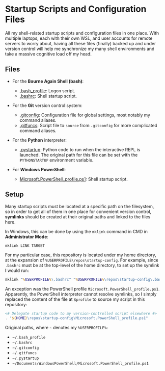 # Startup Scripts and Configuration Files


All my shell-related startup scripts and configuration files in one place. With multiple laptops, each with their own WSL, and user accounts for remote servers to worry about, having all these files (finally) backed up and under version control will help me synchronize my many shell environments and take a massive cognitive load off my head.


## Files


* For the **Bourne Again Shell (bash)**:
  * [.bash_profile](.bash_profile): Logon script.
  * [.bashrc](.bashrc): Shell startup script.

* For the **Git** version control system:
  * [.gitconfig](.gitconfig): Configuration file for global settings, most notably my command aliases.
  * [.gitfuncs](.gitfuncs): Script file to `source` from `.gitconfig` for more complicated command aliases.

* For the **Python** interpreter:
  * [.pystartup](.pystartup): Python code to run when the interactive REPL is launched. The original path for this file can be set with the `PYTHONSTARTUP` environment variable.

* For **Windows PowerShell**:
  * [Microsoft.PowerShell_profile.ps1](Microsoft.PowerShell_profile.ps1): Shell startup script.


## Setup


Many startup scripts must be located at a specific path on the filesystem, so in order to get all of them in one place for convenient version control, **symlinks** should be created at their original paths and linked to the files here.

In Windows, this can be done by using the `mklink` command in CMD in **Administrator Mode**:

```cmd
mklink LINK TARGET
```

For my particular case, this repository is located under my home directory, at the expansion of `%USERPROFILE\repos\startup-config`. For example, since `.bashrc` must be at the top-level of the home directory, to set up the symlink I would run:

```cmd
mklink "%USERPROFILE%\.bashrc" "%USERPROFILE%\repos\startup-config\.bashrc"
```

An exception was the PowerShell profile `Microsoft.PowerShell_profile.ps1`. Apparently, the PowerShell interpreter cannot resolve symlinks, so I simply replaced the content of the file at `$profile` to source my script in this repository:

```ps1
<# Delegate startup code to my version-controlled script elsewhere #>
. "${HOME}\repos\startup-config\Microsoft.PowerShell_profile.ps1"
```

Original paths, where `~` denotes my `%USERPROFILE%`:

* `~/.bash_profile`
* `~/.bashrc`
* `~/.gitconfig`
* `~/.gitfuncs`
* `~/.pystartup`
* `~/Documents/WindowsPowerShell/Microsoft.PowerShell_profile.ps1`
